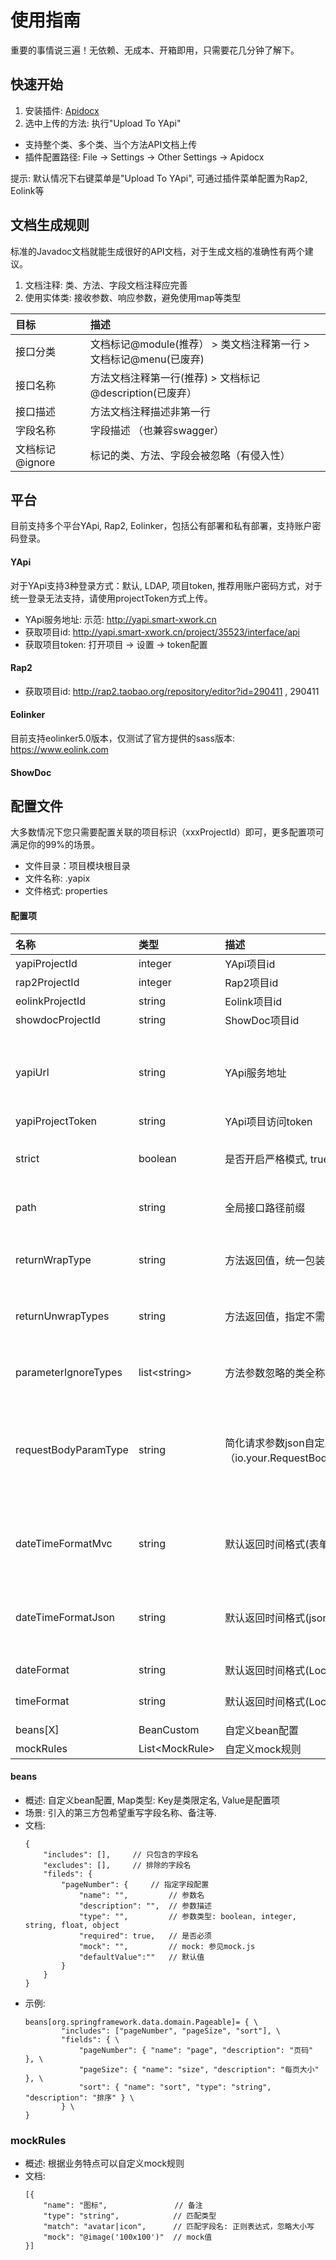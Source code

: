 # 使用指南

重要的事情说三遍！无依赖、无成本、开箱即用，只需要花几分钟了解下。

## 快速开始

1. 安装插件: [Apidocx](https://plugins.jetbrains.com/plugin/17425-yapi-x)
2. 选中上传的方法: 执行"Upload To YApi"

- 支持整个类、多个类、当个方法API文档上传
- 插件配置路径: File -> Settings -> Other Settings -> Apidocx

提示: 默认情况下右键菜单是"Upload To YApi", 可通过插件菜单配置为Rap2, Eolink等

## 文档生成规则

标准的Javadoc文档就能生成很好的API文档，对于生成文档的准确性有两个建议。

1. 文档注释: 类、方法、字段文档注释应完善
2. 使用实体类: 接收参数、响应参数，避免使用map等类型

| 目标           | 描述                                          |
|:-------------|:--------------------------------------------|
| 接口分类         | 文档标记@module(推荐） > 类文档注释第一行 > 文档标记@menu(已废弃) |
| 接口名称         | 方法文档注释第一行(推荐) > 文档标记@description(已废弃）       |
| 接口描述         | 方法文档注释描述非第一行                                |
| 字段名称         | 字段描述 （也兼容swagger）                           |
| 文档标记 @ignore | 标记的类、方法、字段会被忽略（有侵入性）                        |

## 平台

目前支持多个平台YApi, Rap2, Eolinker，包括公有部署和私有部署，支持账户密码登录。

#### YApi

对于YApi支持3种登录方式：默认, LDAP, 项目token, 推荐用账户密码方式，对于统一登录无法支持，请使用projectToken方式上传。

- YApi服务地址: 示范: http://yapi.smart-xwork.cn
- 获取项目id: http://yapi.smart-xwork.cn/project/35523/interface/api
- 获取项目token: 打开项目 -> 设置 -> token配置

#### Rap2

- 获取项目id: http://rap2.taobao.org/repository/editor?id=290411 , 290411

#### Eolinker

目前支持eolinker5.0版本，仅测试了官方提供的sass版本: https://www.eolink.com

#### ShowDoc

## 配置文件

大多数情况下您只需要配置关联的项目标识（xxxProjectId）即可，更多配置项可满足你的99%的场景。

- 文件目录：项目模块根目录
- 文件名称: .yapix
- 文件格式: properties

#### 配置项

| 名称                   | 类型                | 描述                                              | 备注                                             |
|:---------------------|:------------------|:------------------------------------------------|:-----------------------------------------------|
| yapiProjectId        | integer           | YApi项目id                                        |
| rap2ProjectId        | integer           | Rap2项目id                                        |
| eolinkProjectId      | string            | Eolink项目id                                      |
| showdocProjectId     | string            | ShowDoc项目id                                     |
|                      |                   |                                                 |
| yapiUrl              | string            | YApi服务地址                                        | 场景：插件无法支持YApi统一登录方式，此时可使用项目token方式             |
| yapiProjectToken     | string            | YApi项目访问token                                   |
|                      |                   |                                                 |
| strict               | boolean           | 是否开启严格模式, true(默认), false                       | 严格模式下不会解析无分类、无接口名的                             |
| path                 | string            | 全局接口路径前缀                                        | 严格模式下不会解析无分类、无接口名的                             |
|                      |                   |                                                 |
| returnWrapType       | string            | 方法返回值，统一包装类限定名                                  | 场景: spring统一配置了返回包装类                           |
| returnUnwrapTypes    | string            | 方法返回值，指定不需要包装的类                                 | 场景: 某些类不需要spring统一包装, 多个用英文逗号分割                |
| parameterIgnoreTypes | list&lt;string>   | 方法参数忽略的类全称                                      | 场景: 某些方法参数不是由浏览器客户端上传到                         |
| requestBodyParamType | string            | 简化请求参数json自定义注解（io.your.RequestBodyParam#value） | 场景: 自定义注解，实现简单json请求参数避免使用@RequestBody需要包装一个实体 |
|                      |                   |                                                 |
| dateTimeFormatMvc    | string            | 默认返回时间格式(表单)                                    | 默认格式: yyyy-MM-dd HH:mm:ss, 时间轴配置: integer      |
| dateTimeFormatJson   | string            | 默认返回时间格式(json)                                  | 默认格式: yyyy-MM-dd HH:mm:ss, 时间轴配置: integer      |
| dateFormat           | string            | 默认返回时间格式(LocalDate)                             | 默认格式: yyyy-MM-dd                               |
| timeFormat           | string            | 默认返回时间格式(LocalTime)                             | 默认格式: HH:mm:ss                                 |
|                      |                   |                                                 |
| beans[X]             | BeanCustom        | 自定义bean配置                                       |
| mockRules            | List&lt;MockRule> | 自定义mock规则                                       |

#### beans

- 概述: 自定义bean配置, Map类型: Key是类限定名, Value是配置项
- 场景: 引入的第三方包希望重写字段名称、备注等.
- 文档:
    ```
    {
    	"includes": [],		// 只包含的字段名
    	"excludes": [],		// 排除的字段名
    	"fileds": {
    		"pageNumber": { 	// 指定字段配置
    			"name": "",			// 参数名
    			"description": "",	// 参数描述
    			"type": "",			// 参数类型: boolean, integer, string, float, object
    			"required": true, 	// 是否必须
    			"mock": "", 		// mock: 参见mock.js
    			"defaultValue":"" 	// 默认值
    		}
    	}
    }
    ```
- 示例:
    ```properties
    beans[org.springframework.data.domain.Pageable]= { \
            "includes": ["pageNumber", "pageSize", "sort"], \
            "fields": { \
                "pageNumber": { "name": "page", "description": "页码" }, \
                "pageSize": { "name": "size", "description": "每页大小" }, \
                "sort": { "name": "sort", "type": "string", "description": "排序" } \
            } \
    }
    ```

### mockRules

- 概述: 根据业务特点可以自定义mock规则
- 文档:
    ```
    [{
    	"name": "图标",               // 备注
    	"type": "string",            // 匹配类型
    	"match": "avatar|icon",      // 匹配字段名: 正则表达式，忽略大小写
    	"mock": "@image('100x100')"  // mock值
    }]
    ```
